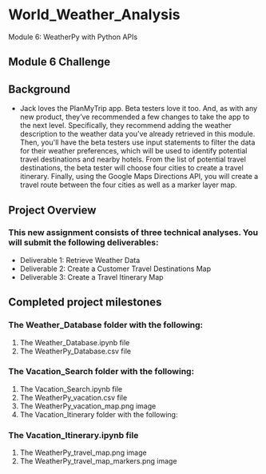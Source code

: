 # World_Weather_Analysis
 Module 6: WeatherPy with Python APIs
 
## Module 6 Challenge

## Background

- Jack loves the PlanMyTrip app. Beta testers love it too. And, as with any new product, they’ve recommended a few changes to take the app to the next level. Specifically, they recommend adding the weather description to the weather data you’ve already retrieved in this module. Then, you'll have the beta testers use input statements to filter the data for their weather preferences, which will be used to identify potential travel destinations and nearby hotels. From the list of potential travel destinations, the beta tester will choose four cities to create a travel itinerary. Finally, using the Google Maps Directions API, you will create a travel route between the four cities as well as a marker layer map.

## Project Overview

### This new assignment consists of three technical analyses. You will submit the following deliverables:
- Deliverable 1: Retrieve Weather Data
- Deliverable 2: Create a Customer Travel Destinations Map
- Deliverable 3: Create a Travel Itinerary Map

## Completed project milestones

### The Weather_Database folder with the following:
1. The Weather_Database.ipynb file
2. The WeatherPy_Database.csv file

### The Vacation_Search folder with the following:
1. The Vacation_Search.ipynb file
2. The WeatherPy_vacation.csv file
3. The WeatherPy_vacation_map.png image
4. The Vacation_Itinerary folder with the following:

### The Vacation_Itinerary.ipynb file
1. The WeatherPy_travel_map.png image
2. The WeatherPy_travel_map_markers.png image
